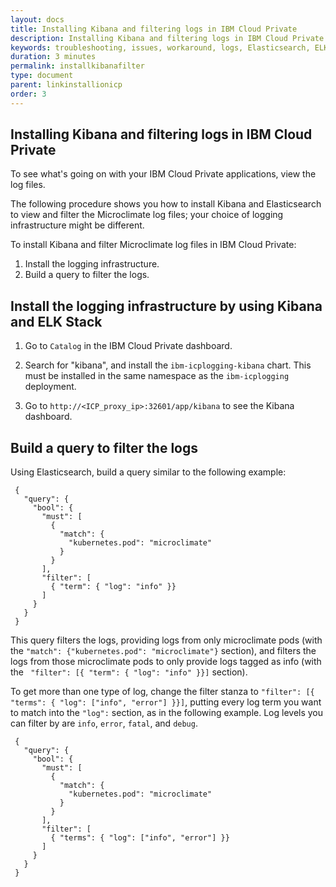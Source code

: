 ```yaml
---
layout: docs
title: Installing Kibana and filtering logs in IBM Cloud Private
description: Installing Kibana and filtering logs in IBM Cloud Private
keywords: troubleshooting, issues, workaround, logs, Elasticsearch, ELK Stack
duration: 3 minutes
permalink: installkibanafilter
type: document
parent: linkinstallionicp
order: 3
---
```


## Installing Kibana and filtering logs in IBM Cloud Private

To see what's going on with your IBM Cloud Private applications, view the log files.

The following procedure shows you how to install Kibana and Elasticsearch to view and filter the Microclimate log files; your choice of logging infrastructure might be different.

To install Kibana and filter Microclimate log files in IBM Cloud Private:

1. Install the logging infrastructure.
2. Build a query to filter the logs.

## Install the logging infrastructure by using Kibana and ELK Stack

1. Go to `Catalog` in the IBM Cloud Private dashboard.

2. Search for "kibana", and install the `ibm-icplogging-kibana` chart. This must be installed in the same namespace as the `ibm-icplogging` deployment.

3. Go to `http://<ICP_proxy_ip>:32601/app/kibana` to see the Kibana dashboard.

## Build a query to filter the logs

Using Elasticsearch, build a query similar to the following example:

```
 {
   "query": {
     "bool": {
       "must": [
         {
           "match": {
             "kubernetes.pod": "microclimate"
           }
         }
       ],
       "filter": [
         { "term": { "log": "info" }}
       ]
     }
   }
 }
 ```

This query filters the logs, providing logs from only microclimate pods (with the ```"match": {"kubernetes.pod": "microclimate"}``` section), and filters the logs from those microclimate pods to only provide logs tagged as info (with the ``` "filter": [{ "term": { "log": "info" }}]``` section).

To get more than one type of log, change the filter stanza to ```"filter": [{ "terms": { "log": ["info", "error"] }}]```, putting every log term you want to match into the ```"log":``` section, as in the following example. Log levels you can filter by are `info`, `error`, `fatal`, and `debug`.

```
 {
   "query": {
     "bool": {
       "must": [
         {
           "match": {
             "kubernetes.pod": "microclimate"
           }
         }
       ],
       "filter": [
         { "terms": { "log": ["info", "error"] }}
       ]
     }
   }
 }
 ```
